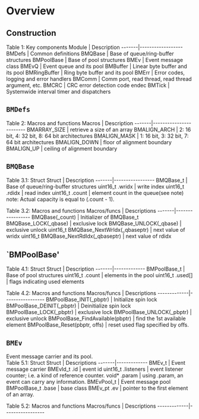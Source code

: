 # Overview
## Construction
Table 1: Key components
Module | Description
-------|------------------
BMDefs | Common definitions
BMQBase | Base of queue/ring-buffer structures
BMPoolBase | Base of pool structures
BMEv | Event message class
BMEvQ | Event queue and its pool
BMBuffer | Linear byte buffer and its pool
BMRingBuffer | Ring byte buffer and its pool
BMErr | Error codes, logging and error handlers
BMComm | Comm port, read thread, read thread argument, etc.
BMCRC | CRC error detection code endec
BMTick | Systemwide interval timer and dispatchers

## `BMDefs`
Table 2: Macros and functions
Macros | Description
-------|------------------------
BMARRAY_SIZE | retrieve a size of an array
BMALIGN_ARCH | 2: 16 bit, 4: 32 bit, 8: 64 bit architectures
BMALIGN_MASK | 1: 16 bit, 3: 32 bit, 7: 64 bit architectures
BMALIGN_DOWN | floor of alignment boundary
BMALIGN_UP | ceiling of alignment boundary

## `BMQBase`
Table 3.1: Struct
Struct | Description
-------|-----------------
BMQBase_t | Base of queue/ring-buffer structures
uint16_t .wridx | write index
uint16_t .rdidx | read index
uint16_t .count | element count in the queue(see note)
</br>
note: Actual capacity is equal to (.count - 1).

Table 3.2: Macros and functions
Macros/funcs | Descriptions
-------|-----------------
BMQBase(_count) | Initializer of BMQBase_t
BMQBase_LOCK(_qbase) | exclusive lock
BMQBase_UNLOCK(_qbase) | exclusive unlock
uint16_t BMQBase_NextWrIdx(_qbaseptr) | next value of wridx
uint16_t BMQBase_NextRdIdx(_qbaseptr) | next value of rdidx

## `BMPoolBase'
Table 4.1: Struct
Struct | Description
-------|-------------
BMPoolBase_t | Base of pool structures
uint16_t .count | elements in the pool
uint16_t .used[] | flags indicating used elements

Table 4.2: Macros and functions
Macros/funcs | Descriptions
-------------|-----------------
BMPoolBase_INIT(_pbptr) | Initialize spin lock
BMPoolBase_DEINIT(_pbptr) | Deinitialize spin lock
BMPoolBase_LOCK(_pbptr) | exclusive lock
BMPoolBase_UNLOCK(_pbptr) | exclusive unlock
BMPoolBase_FindAvailable(pbptr) | find the 1st available element
BMPoolBase_Reset(pbptr, offs) | reset used flag specified by offs.

## `BMEv`
Event message carrier and its pool.</br>
Table 5.1: Struct
Struct | Descriptions
-------|-------------
BMEv_t | Event message carrier
BMEvId_t .id | event id
uint16_t .listeners | event listener counter; i.e. a kind of reference counter.
void* .param | using .param, an event can carry any information.
BMEvPool_t | Event message pool
BMPoolBase_t .base | base class
BMEv_pt .ev | pointer to the first element of an array.
</br>

Table 5.2: Macros and functions
Macros/funcs | Descriptions
-------------|-----------------
